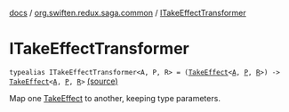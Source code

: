 [docs](../index.md) / [org.swiften.redux.saga.common](index.md) / [ITakeEffectTransformer](./-i-take-effect-transformer.md)

# ITakeEffectTransformer

`typealias ITakeEffectTransformer<A, P, R> = (`[`TakeEffect`](-take-effect/index.md)`<`[`A`](-i-take-effect-transformer.md#A)`, `[`P`](-i-take-effect-transformer.md#P)`, `[`R`](-i-take-effect-transformer.md#R)`>) -> `[`TakeEffect`](-take-effect/index.md)`<`[`A`](-i-take-effect-transformer.md#A)`, `[`P`](-i-take-effect-transformer.md#P)`, `[`R`](-i-take-effect-transformer.md#R)`>` [(source)](https://github.com/protoman92/KotlinRedux/tree/master/common/common-saga/src/main/kotlin/org/swiften/redux/saga/common/CommonSaga.kt#L26)

Map one [TakeEffect](-take-effect/index.md) to another, keeping type parameters.

